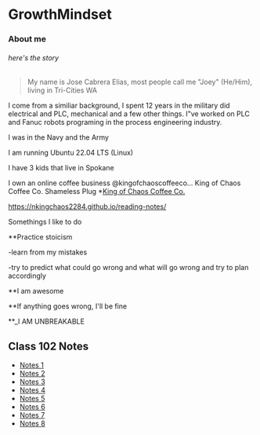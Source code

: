 # GrowthMindset

### About me

###### here's the story

>My name is Jose Cabrera Elias, most people call me "Joey" (He/Him), living in Tri-Cities WA

I come from a similiar background, I spent 12 years in the military did electrical and PLC, mechanical and a few other things. I"ve worked on PLC and 
Fanuc robots programing in the process engineering industry.

I was in the Navy and the Army

I am running Ubuntu 22.04 LTS (Linux)

I have 3 kids that live in Spokane

I own an online coffee business @kingofchaoscoffeeco... King of Chaos Coffee Co. Shameless Plug
*[King of Chaos Coffee Co.](http://www.kingofchaoscoffeeco.com)

https://nkingchaos2284.github.io/reading-notes/

Somethings I like to do

**Practice stoicism

 -learn from my mistakes

 -try to predict what could go wrong and what will go wrong and try to plan accordingly

 **I am awesome

 **If anything goes wrong, I'll be fine

 **_I AM UNBREAKABLE

## Class 102 Notes

 - [Notes 1](notes1.md)
 - [Notes 2](notes2.md)
 - [Notes 3](notes3.md)
 - [Notes 4](notes4.md)
 - [Notes 5](notes5.md)
 - [Notes 6](notes6.md)
 - [Notes 7](notes7.md)
 - [Notes 8](notes8.md)


